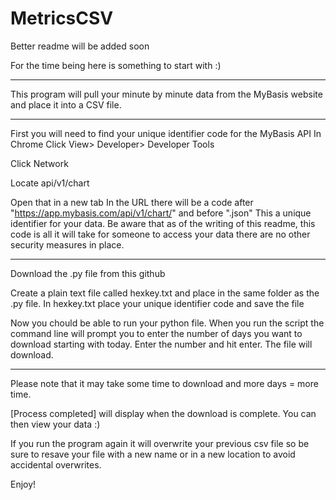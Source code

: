 MetricsCSV
==========
Better readme will be added soon

For the time being here is something to start with :)

_____

This program will pull your minute by minute data from the MyBasis website and place it into a CSV file.

____

First you will need to find your unique identifier code for the MyBasis API
In Chrome Click View> Developer> Developer Tools

Click Network

Locate api/v1/chart

Open that in a new tab
In the URL there will be a code after "https://app.mybasis.com/api/v1/chart/" and before ".json"
This a unique identifier for your data. 
Be aware that as of the writing of this readme, this code is all it will take for someone to access 
your data there are no other security measures in place.


---
Download the .py file from this github

Create a plain text file called hexkey.txt and place in the same folder as the .py file.
In hexkey.txt place your unique identifier code and save the file

Now you chould be able to run your python file.
When you run the script the command line will prompt you to enter the number of days you want to download starting with today.
Enter the number and hit enter.
The file will download.

---------
Please note that it may take some time to download and more days = more time. 

[Process completed] will display when the download is complete. You can then view your data :)


If you run the program again it will overwrite your previous csv file so be sure to resave your file with a new name or in a new location to avoid accidental overwrites.

Enjoy!
